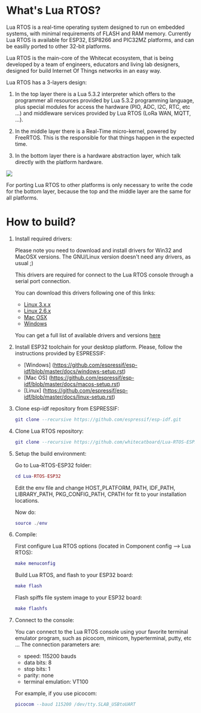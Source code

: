# What's Lua RTOS?

Lua RTOS is a real-time operating system designed to run on embedded systems, with minimal requirements of FLASH and RAM memory. Currently Lua RTOS is available for ESP32, ESP8266 and PIC32MZ platforms, and can be easilly ported to other 32-bit platforms.

Lua RTOS is the main-core of the Whitecat ecosystem, that is being developed by a team of engineers, educators and living lab designers, designed for build Internet Of Things networks in an easy way.

Lua RTOS has a 3-layers design:

1. In the top layer there is a Lua 5.3.2 interpreter which offers to the programmer all resources provided by Lua 5.3.2 programming language, plus special modules for access the hardware (PIO, ADC, I2C, RTC, etc ...) and middleware services provided by Lua RTOS (LoRa WAN, MQTT, ...).

2. In the middle layer there is a Real-Time micro-kernel, powered by FreeRTOS. This is the responsible for that things happen in the expected time.

3. In the bottom layer there is a hardware abstraction layer, which talk directly with the platform hardware.

![](http://whitecatboard.org/git/luaos.png)

For porting Lua RTOS to other platforms is only necessary to write the code for the bottom layer, because the top and the middle layer are the same for all platforms.

# How to build?

1. Install required drivers:

   Please note you need to download and install drivers for Win32 and MacOSX versions. The GNU/Linux version doesn't need any drivers, as usual ;)

   This drivers are required for connect to the Lua RTOS console through a serial port connection.

   You can download this drivers following one of this links:

   * [Linux 3.x.x](https://www.silabs.com/Support%20Documents/Software/Linux_3.x.x_VCP_Driver_Source.zip)
   * [Linux 2.6.x](https://www.silabs.com/Support%20Documents/Software/Linux_2.6.x_VCP_Driver_Source.zip)
   * [Mac OSX](https://www.silabs.com/Support%20Documents/Software/Mac_OSX_VCP_Driver.zip)
   * [Windows](https://www.silabs.com/Support%20Documents/Software/CP210x_Windows_Drivers.zip)

   You can get a full list of available drivers and versions [here](https://www.silabs.com/products/mcu/Pages/USBtoUARTBridgeVCPDrivers.aspx)

1. Install ESP32 toolchain for your desktop platform. Please, follow the instructions provided by ESPRESSIF:
   * [Windows] (https://github.com/espressif/esp-idf/blob/master/docs/windows-setup.rst)
   * [Mac OS] (https://github.com/espressif/esp-idf/blob/master/docs/macos-setup.rst)
   * [Linux] (https://github.com/espressif/esp-idf/blob/master/docs/linux-setup.rst)

1. Clone esp-idf repository from ESPRESSIF:

   ```lua
   git clone --recursive https://github.com/espressif/esp-idf.git
   ```

1. Clone Lua RTOS repository:

   ```lua
   git clone --recursive https://github.com/whitecatboard/Lua-RTOS-ESP32
   ```
   
1. Setup the build environment:
   
   Go to Lua-RTOS-ESP32 folder:
   
   ```lua
   cd Lua-RTOS-ESP32
   ```
   
   Edit the env file and change HOST_PLATFORM, PATH, IDF_PATH, LIBRARY_PATH, PKG_CONFIG_PATH, CPATH for fit to your installation locations.
   
   Now do:
   
   ```lua
   source ./env
   ```
   
1. Compile:

   First configure Lua RTOS options (located in Component config --> Lua RTOS):
 
   ```lua
   make menuconfig
   ```

   Build Lua RTOS, and flash to your ESP32 board:

   ```lua
   make flash
   ```

   Flash spiffs file system image to your ESP32 board:
   ```lua
   make flashfs
   ```
1. Connect to the console:

   You can connect to the Lua RTOS console using your favorite terminal emulator program, such as picocom, minicom, hyperterminal, putty, etc ... The connection parameters are:

   * speed: 115200 bauds
   * data bits: 8
   * stop bits: 1
   * parity: none
   * terminal emulation: VT100

   For example, if you use picocom:
   
   ```lua
   picocom --baud 115200 /dev/tty.SLAB_USBtoUART
   ```
